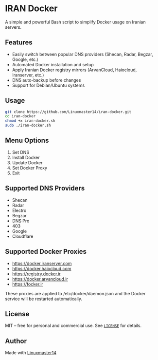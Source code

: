# IRAN Docker

A simple and powerful Bash script to simplify Docker usage on Iranian servers.

## Features

* Easily switch between popular DNS providers (Shecan, Radar, Begzar, Google, etc.)
* Automated Docker installation and setup
* Apply Iranian Docker registry mirrors (ArvanCloud, Haiocloud, Iranserver, etc.)
* DNS auto-backup before changes
* Support for Debian/Ubuntu systems

## Usage

```bash
git clone https://github.com/Linuxmaster14/iran-docker.git
cd iran-docker
chmod +x iran-docker.sh
sudo ./iran-docker.sh
```

## Menu Options

1) Set DNS
2) Install Docker
3) Update Docker
4) Set Docker Proxy
5) Exit

## Supported DNS Providers

* Shecan
* Radar
* Electro
* Begzar
* DNS Pro
* 403
* Google
* Cloudflare

## Supported Docker Proxies

* https://docker.iranserver.com
* https://docker.haiocloud.com
* https://registry.docker.ir
* https://docker.arvancloud.ir
* https://focker.ir

These proxies are applied to /etc/docker/daemon.json and the Docker service will be restarted automatically.

## License

MIT – free for personal and commercial use.
See [`LICENSE`](./LICENSE) for details.

## Author

Made with [Linuxmaster14](https://github.com/Linuxmaster14)
